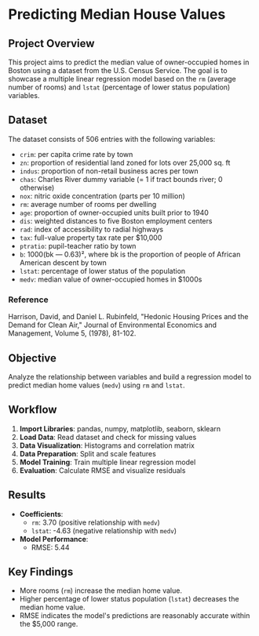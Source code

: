 # Predicting Median House Values

## Project Overview
This project aims to predict the median value of owner-occupied homes in Boston using a dataset from the U.S. Census Service. The goal is to showcase a multiple linear regression model based on the `rm` (average number of rooms) and `lstat` (percentage of lower status population) variables.

## Dataset
The dataset consists of 506 entries with the following variables:
- `crim`: per capita crime rate by town
- `zn`: proportion of residential land zoned for lots over 25,000 sq. ft
- `indus`: proportion of non-retail business acres per town
- `chas`: Charles River dummy variable (= 1 if tract bounds river; 0 otherwise)
- `nox`: nitric oxide concentration (parts per 10 million)
- `rm`: average number of rooms per dwelling
- `age`: proportion of owner-occupied units built prior to 1940
- `dis`: weighted distances to five Boston employment centers
- `rad`: index of accessibility to radial highways
- `tax`: full-value property tax rate per $10,000
- `ptratio`: pupil-teacher ratio by town
- `b`: 1000(bk — 0.63)², where bk is the proportion of people of African American descent by town
- `lstat`: percentage of lower status of the population
- `medv`: median value of owner-occupied homes in $1000s

### Reference
Harrison, David, and Daniel L. Rubinfeld, "Hedonic Housing Prices and the Demand for Clean Air," Journal of Environmental Economics and Management, Volume 5, (1978), 81-102.

## Objective
Analyze the relationship between variables and build a regression model to predict median home values (`medv`) using `rm` and `lstat`.

## Workflow
1. **Import Libraries**: pandas, numpy, matplotlib, seaborn, sklearn
2. **Load Data**: Read dataset and check for missing values
3. **Data Visualization**: Histograms and correlation matrix
4. **Data Preparation**: Split and scale features
5. **Model Training**: Train multiple linear regression model
6. **Evaluation**: Calculate RMSE and visualize residuals

## Results
- **Coefficients**:
  - `rm`: 3.70 (positive relationship with `medv`)
  - `lstat`: -4.63 (negative relationship with `medv`)
- **Model Performance**:
  - RMSE: 5.44

## Key Findings
- More rooms (`rm`) increase the median home value.
- Higher percentage of lower status population (`lstat`) decreases the median home value.
- RMSE indicates the model's predictions are reasonably accurate within the $5,000 range.
